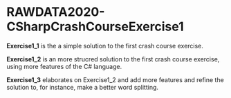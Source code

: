 # RAWDATA2020-CSharpCrashCourseExercise1

**Exercise1_1** is the a simple solution to the first crash course exercise.

**Exercise1_2** is an more strucred solution to the first crash course exercise, using more features of the C# language.

**Exercise1_3** elaborates on Exercise1_2 and add more features and refine the solution to, for instance, make a better word splitting.
